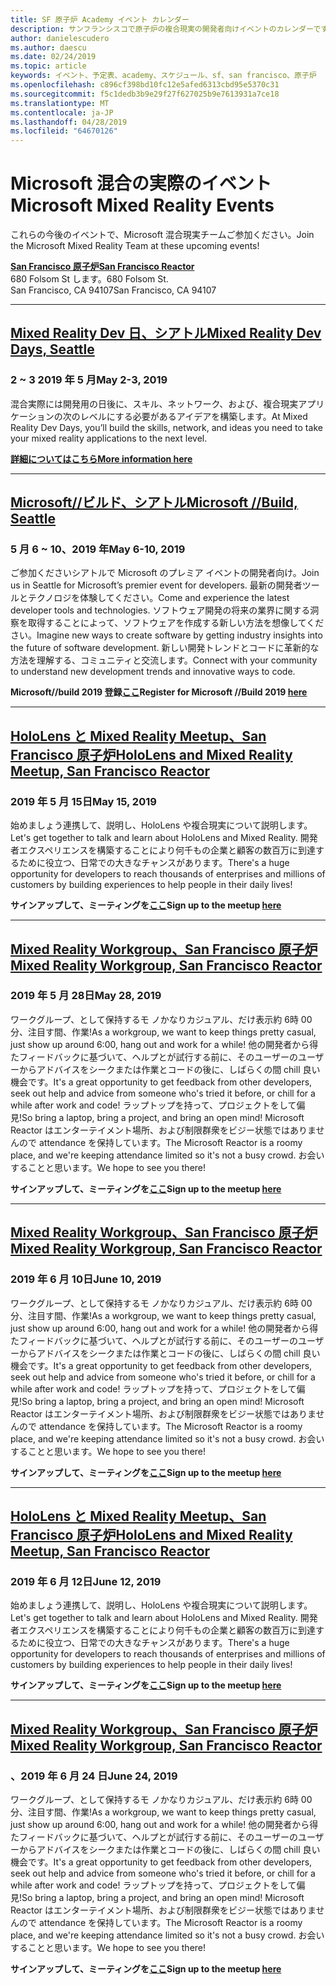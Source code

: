 ```yaml
---
title: SF 原子炉 Academy イベント カレンダー
description: サンフランシスコで原子炉の複合現実の開発者向けイベントのカレンダーです。
author: danielescudero
ms.author: daescu
ms.date: 02/24/2019
ms.topic: article
keywords: イベント、予定表、academy、スケジュール、sf、san francisco、原子炉
ms.openlocfilehash: c896cf398bd10fc12e5afed6313cbd95e5370c31
ms.sourcegitcommit: f5c1dedb3b9e29f27f627025b9e7613931a7ce18
ms.translationtype: MT
ms.contentlocale: ja-JP
ms.lasthandoff: 04/28/2019
ms.locfileid: "64670126"
---
```

# <a name="microsoft-mixed-reality-events"></a><span data-ttu-id="25af0-104">Microsoft 混合の実際のイベント</span><span class="sxs-lookup"><span data-stu-id="25af0-104">Microsoft Mixed Reality Events</span></span>

<span data-ttu-id="25af0-105">これらの今後のイベントで、Microsoft 混合現実チームご参加ください。</span><span class="sxs-lookup"><span data-stu-id="25af0-105">Join the Microsoft Mixed Reality Team at these upcoming events!</span></span>

<span data-ttu-id="25af0-106">**[San Francisco 原子炉](https://developer.microsoft.com/reactor/#ReactorSF)**</span><span class="sxs-lookup"><span data-stu-id="25af0-106">**[San Francisco Reactor](https://developer.microsoft.com/reactor/#ReactorSF)**</span></span><br>
<span data-ttu-id="25af0-107">680 Folsom St します。</span><span class="sxs-lookup"><span data-stu-id="25af0-107">680 Folsom St.</span></span><br>
<span data-ttu-id="25af0-108">San Francisco, CA 94107</span><span class="sxs-lookup"><span data-stu-id="25af0-108">San Francisco, CA 94107</span></span>



---
## <a name="mixed-reality-dev-days-seattlehttpsdocsmicrosoftcomen-uswindowsmixed-realitymr-dev-days"></a><span data-ttu-id="25af0-109">**[Mixed Reality Dev 日、シアトル](https://docs.microsoft.com/en-us/windows/mixed-reality/mr-dev-days)**</span><span class="sxs-lookup"><span data-stu-id="25af0-109">**[Mixed Reality Dev Days, Seattle](https://docs.microsoft.com/en-us/windows/mixed-reality/mr-dev-days)**</span></span>
### <a name="may-2-3-2019"></a><span data-ttu-id="25af0-110">2 ~ 3 2019 年 5 月</span><span class="sxs-lookup"><span data-stu-id="25af0-110">May 2-3, 2019</span></span>
<span data-ttu-id="25af0-111">混合実際には開発用の日後に、スキル、ネットワーク、および、複合現実アプリケーションの次のレベルにする必要があるアイデアを構築します。</span><span class="sxs-lookup"><span data-stu-id="25af0-111">At Mixed Reality Dev Days, you’ll build the skills, network, and ideas you need to take your mixed reality applications to the next level.</span></span>

<span data-ttu-id="25af0-112">**[詳細についてはこちら](https://docs.microsoft.com/en-us/windows/mixed-reality/mr-dev-days)**</span><span class="sxs-lookup"><span data-stu-id="25af0-112">**[More information here](https://docs.microsoft.com/en-us/windows/mixed-reality/mr-dev-days)**</span></span>



---
## <a name="microsoft-build-seattlehttpsemea01safelinksprotectionoutlookcomurlhttps3a2f2fwwwmicrosoftcom2fen-us2fbuilddata027c017cdaescu40microsoftcom7ca8ddee063b7949a9992308d6903e62b07c72f988bf86f141af91ab2d7cd011db477c17c07c636854994961104348sdatahozczluhbppxuyjak5i802k6bej5flmn0gek7c12bihw3dreserved0"></a><span data-ttu-id="25af0-113">**[Microsoft//ビルド、シアトル](https://emea01.safelinks.protection.outlook.com/?url=https%3A%2F%2Fwww.microsoft.com%2Fen-us%2Fbuild&data=02%7C01%7Cdaescu%40microsoft.com%7Ca8ddee063b7949a9992308d6903e62b0%7C72f988bf86f141af91ab2d7cd011db47%7C1%7C0%7C636854994961104348&sdata=hozCZlUHbpPxuYJaK5i802K6beJ5flmN0gEK7C1%2BIHw%3D&reserved=0)**</span><span class="sxs-lookup"><span data-stu-id="25af0-113">**[Microsoft //Build, Seattle](https://emea01.safelinks.protection.outlook.com/?url=https%3A%2F%2Fwww.microsoft.com%2Fen-us%2Fbuild&data=02%7C01%7Cdaescu%40microsoft.com%7Ca8ddee063b7949a9992308d6903e62b0%7C72f988bf86f141af91ab2d7cd011db47%7C1%7C0%7C636854994961104348&sdata=hozCZlUHbpPxuYJaK5i802K6beJ5flmN0gEK7C1%2BIHw%3D&reserved=0)**</span></span>
### <a name="may-6-10-2019"></a><span data-ttu-id="25af0-114">5 月 6 ~ 10、2019 年</span><span class="sxs-lookup"><span data-stu-id="25af0-114">May 6-10, 2019</span></span>
<span data-ttu-id="25af0-115">ご参加くださいシアトルで Microsoft のプレミア イベントの開発者向け。</span><span class="sxs-lookup"><span data-stu-id="25af0-115">Join us in Seattle for Microsoft’s premier event for developers.</span></span> <span data-ttu-id="25af0-116">最新の開発者ツールとテクノロジを体験してください。</span><span class="sxs-lookup"><span data-stu-id="25af0-116">Come and experience the latest developer tools and technologies.</span></span> <span data-ttu-id="25af0-117">ソフトウェア開発の将来の業界に関する洞察を取得することによって、ソフトウェアを作成する新しい方法を想像してください。</span><span class="sxs-lookup"><span data-stu-id="25af0-117">Imagine new ways to create software by getting industry insights into the future of software development.</span></span> <span data-ttu-id="25af0-118">新しい開発トレンドとコードに革新的な方法を理解する、コミュニティと交流します。</span><span class="sxs-lookup"><span data-stu-id="25af0-118">Connect with your community to understand new development trends and innovative ways to code.</span></span>

<span data-ttu-id="25af0-119">**Microsoft//build 2019 登録[ここ](https://emea01.safelinks.protection.outlook.com/?url=https%3A%2F%2Fwww.microsoft.com%2Fen-us%2Fbuild&data=02%7C01%7Cdaescu%40microsoft.com%7Ca8ddee063b7949a9992308d6903e62b0%7C72f988bf86f141af91ab2d7cd011db47%7C1%7C0%7C636854994961104348&sdata=hozCZlUHbpPxuYJaK5i802K6beJ5flmN0gEK7C1%2BIHw%3D&reserved=0)**</span><span class="sxs-lookup"><span data-stu-id="25af0-119">**Register for Microsoft //Build 2019 [here](https://emea01.safelinks.protection.outlook.com/?url=https%3A%2F%2Fwww.microsoft.com%2Fen-us%2Fbuild&data=02%7C01%7Cdaescu%40microsoft.com%7Ca8ddee063b7949a9992308d6903e62b0%7C72f988bf86f141af91ab2d7cd011db47%7C1%7C0%7C636854994961104348&sdata=hozCZlUHbpPxuYJaK5i802K6beJ5flmN0gEK7C1%2BIHw%3D&reserved=0)**</span></span>


---
## <a name="hololens-and-mixed-reality-meetup-san-francisco-reactorhttpsemea01safelinksprotectionoutlookcomurlhttps3a2f2fwwwmeetupcom2fhololens-mr2fdata027c017cdaescu40microsoftcom7ca8ddee063b7949a9992308d6903e62b07c72f988bf86f141af91ab2d7cd011db477c17c07c636854994961074327sdata082fhayyghofjc63hqaeb0bju4wv8jph2bscd2fgihkmog3dreserved0"></a><span data-ttu-id="25af0-120">**[HoloLens と Mixed Reality Meetup、San Francisco 原子炉](https://emea01.safelinks.protection.outlook.com/?url=https%3A%2F%2Fwww.meetup.com%2Fhololens-mr%2F&data=02%7C01%7Cdaescu%40microsoft.com%7Ca8ddee063b7949a9992308d6903e62b0%7C72f988bf86f141af91ab2d7cd011db47%7C1%7C0%7C636854994961074327&sdata=08%2FHAyYghOFJC63HQAeb0bJU4Wv8JPH%2BSCD%2FgIhkMog%3D&reserved=0)**</span><span class="sxs-lookup"><span data-stu-id="25af0-120">**[HoloLens and Mixed Reality Meetup, San Francisco Reactor](https://emea01.safelinks.protection.outlook.com/?url=https%3A%2F%2Fwww.meetup.com%2Fhololens-mr%2F&data=02%7C01%7Cdaescu%40microsoft.com%7Ca8ddee063b7949a9992308d6903e62b0%7C72f988bf86f141af91ab2d7cd011db47%7C1%7C0%7C636854994961074327&sdata=08%2FHAyYghOFJC63HQAeb0bJU4Wv8JPH%2BSCD%2FgIhkMog%3D&reserved=0)**</span></span>
### <a name="may-15-2019"></a><span data-ttu-id="25af0-121">2019 年 5 月 15日</span><span class="sxs-lookup"><span data-stu-id="25af0-121">May 15, 2019</span></span>
<span data-ttu-id="25af0-122">始めましょう連携して、説明し、HoloLens や複合現実について説明します。</span><span class="sxs-lookup"><span data-stu-id="25af0-122">Let's get together to talk and learn about HoloLens and Mixed Reality.</span></span> <span data-ttu-id="25af0-123">開発者エクスペリエンスを構築することにより何千もの企業と顧客の数百万に到達するために役立つ、日常での大きなチャンスがあります。</span><span class="sxs-lookup"><span data-stu-id="25af0-123">There's a huge opportunity for developers to reach thousands of enterprises and millions of customers by building experiences to help people in their daily lives!</span></span>

<span data-ttu-id="25af0-124">**サインアップして、ミーティングを[ここ](https://emea01.safelinks.protection.outlook.com/?url=https%3A%2F%2Fwww.meetup.com%2Fhololens-mr%2F&data=02%7C01%7Cdaescu%40microsoft.com%7Ca8ddee063b7949a9992308d6903e62b0%7C72f988bf86f141af91ab2d7cd011db47%7C1%7C0%7C636854994961074327&sdata=08%2FHAyYghOFJC63HQAeb0bJU4Wv8JPH%2BSCD%2FgIhkMog%3D&reserved=0)**</span><span class="sxs-lookup"><span data-stu-id="25af0-124">**Sign up to the meetup [here](https://emea01.safelinks.protection.outlook.com/?url=https%3A%2F%2Fwww.meetup.com%2Fhololens-mr%2F&data=02%7C01%7Cdaescu%40microsoft.com%7Ca8ddee063b7949a9992308d6903e62b0%7C72f988bf86f141af91ab2d7cd011db47%7C1%7C0%7C636854994961074327&sdata=08%2FHAyYghOFJC63HQAeb0bJU4Wv8JPH%2BSCD%2FgIhkMog%3D&reserved=0)**</span></span>


---
## <a name="mixed-reality-workgroup-san-francisco-reactorhttpsemea01safelinksprotectionoutlookcomurlhttps3a2f2fwwwmeetupcom2fhololens-mr2fdata027c017cdaescu40microsoftcom7ca8ddee063b7949a9992308d6903e62b07c72f988bf86f141af91ab2d7cd011db477c17c07c636854994961124360sdataymnaaiwvxij700mo9gj2boz4w82bgkdjdhijhytfczcfu3dreserved0"></a><span data-ttu-id="25af0-125">**[Mixed Reality Workgroup、San Francisco 原子炉](https://emea01.safelinks.protection.outlook.com/?url=https%3A%2F%2Fwww.meetup.com%2Fhololens-mr%2F&data=02%7C01%7Cdaescu%40microsoft.com%7Ca8ddee063b7949a9992308d6903e62b0%7C72f988bf86f141af91ab2d7cd011db47%7C1%7C0%7C636854994961124360&sdata=YmnAAiWVxIJ700mO9gj%2BOz4W8%2BgKDjDhiJhYtfCzCFU%3D&reserved=0)**</span><span class="sxs-lookup"><span data-stu-id="25af0-125">**[Mixed Reality Workgroup, San Francisco Reactor](https://emea01.safelinks.protection.outlook.com/?url=https%3A%2F%2Fwww.meetup.com%2Fhololens-mr%2F&data=02%7C01%7Cdaescu%40microsoft.com%7Ca8ddee063b7949a9992308d6903e62b0%7C72f988bf86f141af91ab2d7cd011db47%7C1%7C0%7C636854994961124360&sdata=YmnAAiWVxIJ700mO9gj%2BOz4W8%2BgKDjDhiJhYtfCzCFU%3D&reserved=0)**</span></span>
### <a name="may-28-2019"></a><span data-ttu-id="25af0-126">2019 年 5 月 28日</span><span class="sxs-lookup"><span data-stu-id="25af0-126">May 28, 2019</span></span>
<span data-ttu-id="25af0-127">ワークグループ、として保持するモ ノかなりカジュアル、だけ表示約 6時 00分、注目す間、作業!</span><span class="sxs-lookup"><span data-stu-id="25af0-127">As a workgroup, we want to keep things pretty casual, just show up around 6:00, hang out and work for a while!</span></span> <span data-ttu-id="25af0-128">他の開発者から得たフィードバックに基づいて、ヘルプとが試行する前に、そのユーザーのユーザーからアドバイスをシークまたは作業とコードの後に、しばらくの間 chill 良い機会です。</span><span class="sxs-lookup"><span data-stu-id="25af0-128">It's a great opportunity to get feedback from other developers, seek out help and advice from someone who's tried it before, or chill for a while after work and code!</span></span> <span data-ttu-id="25af0-129">ラップトップを持って、プロジェクトをして偏見!</span><span class="sxs-lookup"><span data-stu-id="25af0-129">So bring a laptop, bring a project, and bring an open mind!</span></span> <span data-ttu-id="25af0-130">Microsoft Reactor はエンターテイメント場所、および制限群衆をビジー状態ではありませんので attendance を保持しています。</span><span class="sxs-lookup"><span data-stu-id="25af0-130">The Microsoft Reactor is a roomy place, and we're keeping attendance limited so it's not a busy crowd.</span></span> <span data-ttu-id="25af0-131">お会いすることと思います。</span><span class="sxs-lookup"><span data-stu-id="25af0-131">We hope to see you there!</span></span>

<span data-ttu-id="25af0-132">**サインアップして、ミーティングを[ここ](https://emea01.safelinks.protection.outlook.com/?url=https%3A%2F%2Fwww.meetup.com%2Fhololens-mr%2F&data=02%7C01%7Cdaescu%40microsoft.com%7Ca8ddee063b7949a9992308d6903e62b0%7C72f988bf86f141af91ab2d7cd011db47%7C1%7C0%7C636854994961124360&sdata=YmnAAiWVxIJ700mO9gj%2BOz4W8%2BgKDjDhiJhYtfCzCFU%3D&reserved=0)**</span><span class="sxs-lookup"><span data-stu-id="25af0-132">**Sign up to the meetup [here](https://emea01.safelinks.protection.outlook.com/?url=https%3A%2F%2Fwww.meetup.com%2Fhololens-mr%2F&data=02%7C01%7Cdaescu%40microsoft.com%7Ca8ddee063b7949a9992308d6903e62b0%7C72f988bf86f141af91ab2d7cd011db47%7C1%7C0%7C636854994961124360&sdata=YmnAAiWVxIJ700mO9gj%2BOz4W8%2BgKDjDhiJhYtfCzCFU%3D&reserved=0)**</span></span>


---
## <a name="mixed-reality-workgroup-san-francisco-reactorhttpsemea01safelinksprotectionoutlookcomurlhttps3a2f2fwwwmeetupcom2fhololens-mr2fdata027c017cdaescu40microsoftcom7ca8ddee063b7949a9992308d6903e62b07c72f988bf86f141af91ab2d7cd011db477c17c07c636854994961124360sdataymnaaiwvxij700mo9gj2boz4w82bgkdjdhijhytfczcfu3dreserved0"></a><span data-ttu-id="25af0-133">**[Mixed Reality Workgroup、San Francisco 原子炉](https://emea01.safelinks.protection.outlook.com/?url=https%3A%2F%2Fwww.meetup.com%2Fhololens-mr%2F&data=02%7C01%7Cdaescu%40microsoft.com%7Ca8ddee063b7949a9992308d6903e62b0%7C72f988bf86f141af91ab2d7cd011db47%7C1%7C0%7C636854994961124360&sdata=YmnAAiWVxIJ700mO9gj%2BOz4W8%2BgKDjDhiJhYtfCzCFU%3D&reserved=0)**</span><span class="sxs-lookup"><span data-stu-id="25af0-133">**[Mixed Reality Workgroup, San Francisco Reactor](https://emea01.safelinks.protection.outlook.com/?url=https%3A%2F%2Fwww.meetup.com%2Fhololens-mr%2F&data=02%7C01%7Cdaescu%40microsoft.com%7Ca8ddee063b7949a9992308d6903e62b0%7C72f988bf86f141af91ab2d7cd011db47%7C1%7C0%7C636854994961124360&sdata=YmnAAiWVxIJ700mO9gj%2BOz4W8%2BgKDjDhiJhYtfCzCFU%3D&reserved=0)**</span></span> 
### <a name="june-10-2019"></a><span data-ttu-id="25af0-134">2019 年 6 月 10日</span><span class="sxs-lookup"><span data-stu-id="25af0-134">June 10, 2019</span></span>
<span data-ttu-id="25af0-135">ワークグループ、として保持するモ ノかなりカジュアル、だけ表示約 6時 00分、注目す間、作業!</span><span class="sxs-lookup"><span data-stu-id="25af0-135">As a workgroup, we want to keep things pretty casual, just show up around 6:00, hang out and work for a while!</span></span> <span data-ttu-id="25af0-136">他の開発者から得たフィードバックに基づいて、ヘルプとが試行する前に、そのユーザーのユーザーからアドバイスをシークまたは作業とコードの後に、しばらくの間 chill 良い機会です。</span><span class="sxs-lookup"><span data-stu-id="25af0-136">It's a great opportunity to get feedback from other developers, seek out help and advice from someone who's tried it before, or chill for a while after work and code!</span></span> <span data-ttu-id="25af0-137">ラップトップを持って、プロジェクトをして偏見!</span><span class="sxs-lookup"><span data-stu-id="25af0-137">So bring a laptop, bring a project, and bring an open mind!</span></span> <span data-ttu-id="25af0-138">Microsoft Reactor はエンターテイメント場所、および制限群衆をビジー状態ではありませんので attendance を保持しています。</span><span class="sxs-lookup"><span data-stu-id="25af0-138">The Microsoft Reactor is a roomy place, and we're keeping attendance limited so it's not a busy crowd.</span></span> <span data-ttu-id="25af0-139">お会いすることと思います。</span><span class="sxs-lookup"><span data-stu-id="25af0-139">We hope to see you there!</span></span>

<span data-ttu-id="25af0-140">**サインアップして、ミーティングを[ここ](https://emea01.safelinks.protection.outlook.com/?url=https%3A%2F%2Fwww.meetup.com%2Fhololens-mr%2F&data=02%7C01%7Cdaescu%40microsoft.com%7Ca8ddee063b7949a9992308d6903e62b0%7C72f988bf86f141af91ab2d7cd011db47%7C1%7C0%7C636854994961124360&sdata=YmnAAiWVxIJ700mO9gj%2BOz4W8%2BgKDjDhiJhYtfCzCFU%3D&reserved=0)**</span><span class="sxs-lookup"><span data-stu-id="25af0-140">**Sign up to the meetup [here](https://emea01.safelinks.protection.outlook.com/?url=https%3A%2F%2Fwww.meetup.com%2Fhololens-mr%2F&data=02%7C01%7Cdaescu%40microsoft.com%7Ca8ddee063b7949a9992308d6903e62b0%7C72f988bf86f141af91ab2d7cd011db47%7C1%7C0%7C636854994961124360&sdata=YmnAAiWVxIJ700mO9gj%2BOz4W8%2BgKDjDhiJhYtfCzCFU%3D&reserved=0)**</span></span>


---
## <a name="hololens-and-mixed-reality-meetup-san-francisco-reactorhttpsemea01safelinksprotectionoutlookcomurlhttps3a2f2fwwwmeetupcom2fhololens-mr2fdata027c017cdaescu40microsoftcom7ca8ddee063b7949a9992308d6903e62b07c72f988bf86f141af91ab2d7cd011db477c17c07c636854994961074327sdata082fhayyghofjc63hqaeb0bju4wv8jph2bscd2fgihkmog3dreserved0"></a><span data-ttu-id="25af0-141">**[HoloLens と Mixed Reality Meetup、San Francisco 原子炉](https://emea01.safelinks.protection.outlook.com/?url=https%3A%2F%2Fwww.meetup.com%2Fhololens-mr%2F&data=02%7C01%7Cdaescu%40microsoft.com%7Ca8ddee063b7949a9992308d6903e62b0%7C72f988bf86f141af91ab2d7cd011db47%7C1%7C0%7C636854994961074327&sdata=08%2FHAyYghOFJC63HQAeb0bJU4Wv8JPH%2BSCD%2FgIhkMog%3D&reserved=0)**</span><span class="sxs-lookup"><span data-stu-id="25af0-141">**[HoloLens and Mixed Reality Meetup, San Francisco Reactor](https://emea01.safelinks.protection.outlook.com/?url=https%3A%2F%2Fwww.meetup.com%2Fhololens-mr%2F&data=02%7C01%7Cdaescu%40microsoft.com%7Ca8ddee063b7949a9992308d6903e62b0%7C72f988bf86f141af91ab2d7cd011db47%7C1%7C0%7C636854994961074327&sdata=08%2FHAyYghOFJC63HQAeb0bJU4Wv8JPH%2BSCD%2FgIhkMog%3D&reserved=0)**</span></span>
### <a name="june-12-2019"></a><span data-ttu-id="25af0-142">2019 年 6 月 12日</span><span class="sxs-lookup"><span data-stu-id="25af0-142">June 12, 2019</span></span>
<span data-ttu-id="25af0-143">始めましょう連携して、説明し、HoloLens や複合現実について説明します。</span><span class="sxs-lookup"><span data-stu-id="25af0-143">Let's get together to talk and learn about HoloLens and Mixed Reality.</span></span> <span data-ttu-id="25af0-144">開発者エクスペリエンスを構築することにより何千もの企業と顧客の数百万に到達するために役立つ、日常での大きなチャンスがあります。</span><span class="sxs-lookup"><span data-stu-id="25af0-144">There's a huge opportunity for developers to reach thousands of enterprises and millions of customers by building experiences to help people in their daily lives!</span></span>

<span data-ttu-id="25af0-145">**サインアップして、ミーティングを[ここ](https://emea01.safelinks.protection.outlook.com/?url=https%3A%2F%2Fwww.meetup.com%2Fhololens-mr%2F&data=02%7C01%7Cdaescu%40microsoft.com%7Ca8ddee063b7949a9992308d6903e62b0%7C72f988bf86f141af91ab2d7cd011db47%7C1%7C0%7C636854994961074327&sdata=08%2FHAyYghOFJC63HQAeb0bJU4Wv8JPH%2BSCD%2FgIhkMog%3D&reserved=0)**</span><span class="sxs-lookup"><span data-stu-id="25af0-145">**Sign up to the meetup [here](https://emea01.safelinks.protection.outlook.com/?url=https%3A%2F%2Fwww.meetup.com%2Fhololens-mr%2F&data=02%7C01%7Cdaescu%40microsoft.com%7Ca8ddee063b7949a9992308d6903e62b0%7C72f988bf86f141af91ab2d7cd011db47%7C1%7C0%7C636854994961074327&sdata=08%2FHAyYghOFJC63HQAeb0bJU4Wv8JPH%2BSCD%2FgIhkMog%3D&reserved=0)**</span></span>


---
## <a name="mixed-reality-workgroup-san-francisco-reactorhttpsemea01safelinksprotectionoutlookcomurlhttps3a2f2fwwwmeetupcom2fhololens-mr2fdata027c017cdaescu40microsoftcom7ca8ddee063b7949a9992308d6903e62b07c72f988bf86f141af91ab2d7cd011db477c17c07c636854994961124360sdataymnaaiwvxij700mo9gj2boz4w82bgkdjdhijhytfczcfu3dreserved0"></a><span data-ttu-id="25af0-146">**[Mixed Reality Workgroup、San Francisco 原子炉](https://emea01.safelinks.protection.outlook.com/?url=https%3A%2F%2Fwww.meetup.com%2Fhololens-mr%2F&data=02%7C01%7Cdaescu%40microsoft.com%7Ca8ddee063b7949a9992308d6903e62b0%7C72f988bf86f141af91ab2d7cd011db47%7C1%7C0%7C636854994961124360&sdata=YmnAAiWVxIJ700mO9gj%2BOz4W8%2BgKDjDhiJhYtfCzCFU%3D&reserved=0)**</span><span class="sxs-lookup"><span data-stu-id="25af0-146">**[Mixed Reality Workgroup, San Francisco Reactor](https://emea01.safelinks.protection.outlook.com/?url=https%3A%2F%2Fwww.meetup.com%2Fhololens-mr%2F&data=02%7C01%7Cdaescu%40microsoft.com%7Ca8ddee063b7949a9992308d6903e62b0%7C72f988bf86f141af91ab2d7cd011db47%7C1%7C0%7C636854994961124360&sdata=YmnAAiWVxIJ700mO9gj%2BOz4W8%2BgKDjDhiJhYtfCzCFU%3D&reserved=0)**</span></span>
### <a name="june-24-2019"></a><span data-ttu-id="25af0-147">、2019 年 6 月 24 日</span><span class="sxs-lookup"><span data-stu-id="25af0-147">June 24, 2019</span></span>
<span data-ttu-id="25af0-148">ワークグループ、として保持するモ ノかなりカジュアル、だけ表示約 6時 00分、注目す間、作業!</span><span class="sxs-lookup"><span data-stu-id="25af0-148">As a workgroup, we want to keep things pretty casual, just show up around 6:00, hang out and work for a while!</span></span> <span data-ttu-id="25af0-149">他の開発者から得たフィードバックに基づいて、ヘルプとが試行する前に、そのユーザーのユーザーからアドバイスをシークまたは作業とコードの後に、しばらくの間 chill 良い機会です。</span><span class="sxs-lookup"><span data-stu-id="25af0-149">It's a great opportunity to get feedback from other developers, seek out help and advice from someone who's tried it before, or chill for a while after work and code!</span></span> <span data-ttu-id="25af0-150">ラップトップを持って、プロジェクトをして偏見!</span><span class="sxs-lookup"><span data-stu-id="25af0-150">So bring a laptop, bring a project, and bring an open mind!</span></span> <span data-ttu-id="25af0-151">Microsoft Reactor はエンターテイメント場所、および制限群衆をビジー状態ではありませんので attendance を保持しています。</span><span class="sxs-lookup"><span data-stu-id="25af0-151">The Microsoft Reactor is a roomy place, and we're keeping attendance limited so it's not a busy crowd.</span></span> <span data-ttu-id="25af0-152">お会いすることと思います。</span><span class="sxs-lookup"><span data-stu-id="25af0-152">We hope to see you there!</span></span>

<span data-ttu-id="25af0-153">**サインアップして、ミーティングを[ここ](https://emea01.safelinks.protection.outlook.com/?url=https%3A%2F%2Fwww.meetup.com%2Fhololens-mr%2F&data=02%7C01%7Cdaescu%40microsoft.com%7Ca8ddee063b7949a9992308d6903e62b0%7C72f988bf86f141af91ab2d7cd011db47%7C1%7C0%7C636854994961124360&sdata=YmnAAiWVxIJ700mO9gj%2BOz4W8%2BgKDjDhiJhYtfCzCFU%3D&reserved=0)**</span><span class="sxs-lookup"><span data-stu-id="25af0-153">**Sign up to the meetup [here](https://emea01.safelinks.protection.outlook.com/?url=https%3A%2F%2Fwww.meetup.com%2Fhololens-mr%2F&data=02%7C01%7Cdaescu%40microsoft.com%7Ca8ddee063b7949a9992308d6903e62b0%7C72f988bf86f141af91ab2d7cd011db47%7C1%7C0%7C636854994961124360&sdata=YmnAAiWVxIJ700mO9gj%2BOz4W8%2BgKDjDhiJhYtfCzCFU%3D&reserved=0)**</span></span>
